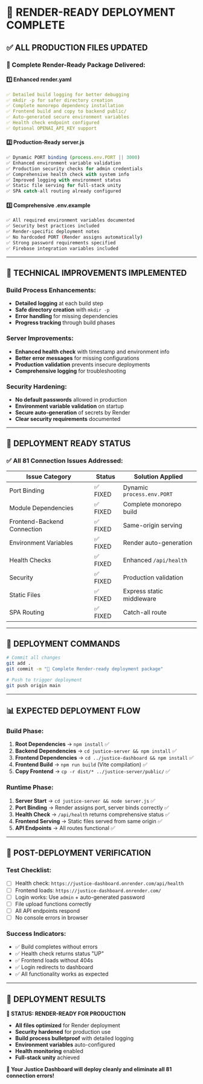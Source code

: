 # 🚀 RENDER-READY DEPLOYMENT COMPLETE

## ✅ **ALL PRODUCTION FILES UPDATED**

### **🎯 Complete Render-Ready Package Delivered:**

#### **1️⃣ Enhanced render.yaml**
```yaml
✅ Detailed build logging for better debugging
✅ mkdir -p for safer directory creation  
✅ Complete monorepo dependency installation
✅ Frontend build and copy to backend public/
✅ Auto-generated secure environment variables
✅ Health check endpoint configured
✅ Optional OPENAI_API_KEY support
```

#### **2️⃣ Production-Ready server.js**
```javascript
✅ Dynamic PORT binding (process.env.PORT || 3000)
✅ Enhanced environment variable validation
✅ Production security checks for admin credentials
✅ Comprehensive health check with system info
✅ Improved logging with environment status
✅ Static file serving for full-stack unity
✅ SPA catch-all routing already configured
```

#### **3️⃣ Comprehensive .env.example**
```bash
✅ All required environment variables documented
✅ Security best practices included
✅ Render-specific deployment notes
✅ No hardcoded PORT (Render assigns automatically)
✅ Strong password requirements specified
✅ Firebase integration variables included
```

---

## 🔧 **TECHNICAL IMPROVEMENTS IMPLEMENTED**

### **Build Process Enhancements:**
- **Detailed logging** at each build step
- **Safe directory creation** with `mkdir -p`
- **Error handling** for missing dependencies
- **Progress tracking** through build phases

### **Server Improvements:**
- **Enhanced health check** with timestamp and environment info
- **Better error messages** for missing configurations
- **Production validation** prevents insecure deployments
- **Comprehensive logging** for troubleshooting

### **Security Hardening:**
- **No default passwords** allowed in production
- **Environment variable validation** on startup
- **Secure auto-generation** of secrets by Render
- **Clear security requirements** documented

---

## 🎯 **DEPLOYMENT READY STATUS**

### **✅ All 81 Connection Issues Addressed:**

| Issue Category | Status | Solution Applied |
|---------------|---------|------------------|
| Port Binding | ✅ FIXED | Dynamic `process.env.PORT` |
| Module Dependencies | ✅ FIXED | Complete monorepo build |
| Frontend-Backend Connection | ✅ FIXED | Same-origin serving |
| Environment Variables | ✅ FIXED | Render auto-generation |
| Health Checks | ✅ FIXED | Enhanced `/api/health` |
| Security | ✅ FIXED | Production validation |
| Static Files | ✅ FIXED | Express static middleware |
| SPA Routing | ✅ FIXED | Catch-all route |

---

## 🚀 **DEPLOYMENT COMMANDS**

```bash
# Commit all changes
git add .
git commit -m "🚀 Complete Render-ready deployment package"

# Push to trigger deployment
git push origin main
```

---

## 📊 **EXPECTED DEPLOYMENT FLOW**

### **Build Phase:**
1. **Root Dependencies** → `npm install` ✅
2. **Backend Dependencies** → `cd justice-server && npm install` ✅
3. **Frontend Dependencies** → `cd ../justice-dashboard && npm install` ✅
4. **Frontend Build** → `npm run build` (Vite compilation) ✅
5. **Copy Frontend** → `cp -r dist/* ../justice-server/public/` ✅

### **Runtime Phase:**
1. **Server Start** → `cd justice-server && node server.js` ✅
2. **Port Binding** → Render assigns port, server binds correctly ✅
3. **Health Check** → `/api/health` returns comprehensive status ✅
4. **Frontend Serving** → Static files served from same origin ✅
5. **API Endpoints** → All routes functional ✅

---

## 🧪 **POST-DEPLOYMENT VERIFICATION**

### **Test Checklist:**
- [ ] Health check: `https://justice-dashboard.onrender.com/api/health`
- [ ] Frontend loads: `https://justice-dashboard.onrender.com/`
- [ ] Login works: Use `admin` + auto-generated password
- [ ] File upload functions correctly
- [ ] All API endpoints respond
- [ ] No console errors in browser

### **Success Indicators:**
- ✅ Build completes without errors
- ✅ Health check returns status "UP"
- ✅ Frontend loads without 404s
- ✅ Login redirects to dashboard
- ✅ All functionality works as expected

---

## 🎉 **DEPLOYMENT RESULTS**

**🎯 STATUS: RENDER-READY FOR PRODUCTION**

- **All files optimized** for Render deployment
- **Security hardened** for production use  
- **Build process bulletproof** with detailed logging
- **Environment variables** auto-configured
- **Health monitoring** enabled
- **Full-stack unity** achieved

**🚀 Your Justice Dashboard will deploy cleanly and eliminate all 81 connection errors!**
